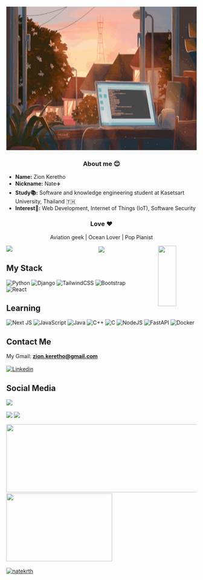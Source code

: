 <p align="center">
    <img src="nate-banner.gif" width=100% height=380>
</p>

<h3 align="center">About me 😊</h3> 

- **Name:** Zion Keretho
- **Nickname:** Nate✈️
- **Study📚:** Software and knowledge engineering student at Kasetsart University, Thailand 🇹🇭
- **Interest🤩:** Web Development, Internet of Things (IoT), Software Security
 
<h3 align="center">Love ❤️</h3> 

<p align="center">Aviation geek | Ocean Lover | Pop Pianist</p>

<p align="center">
    <img src="https://i.pinimg.com/564x/6e/bc/e1/6ebce160088c34303dcbed03043ba0ff.jpg" width=31% align="left"/>
    <img src="https://i.pinimg.com/originals/e4/15/c4/e415c48c6387706cc02f92b09501cab5.gif" width=31% align="center"/>
    <img src="https://i.pinimg.com/originals/d7/36/1a/d7361a0960ad3d4b911e63ca54ade972.gif" width=31% height=160 align="right"/>
</p>

<!-- ![](https://komarev.com/ghpvc/?username=natekrth&color=orange) -->
<!--
**natekrth/natekrth** is a ✨ _special_ ✨ repository because its `README.md` (this file) appears on your GitHub profile.

Here are some ideas to get you started:

- 🔭 I’m currently working on ...
- 🌱 I’m currently learning ...
- 👯 I’m looking to collaborate on ...
- 🤔 I’m looking for help with ...
- 💬 Ask me about ...
- 📫 How to reach me: ...
- 😄 Pronouns: ...
- ⚡ Fun fact: ...
-->
## My Stack 
![Python](https://img.shields.io/badge/python-3670A0?style=for-the-badge&logo=python&logoColor=ffdd54)
![Django](https://img.shields.io/badge/django-%23092E20.svg?style=for-the-badge&logo=django&logoColor=white)
![TailwindCSS](https://img.shields.io/badge/tailwindcss-%2338B2AC.svg?style=for-the-badge&logo=tailwind-css&logoColor=white)
![Bootstrap](https://img.shields.io/badge/bootstrap-%23563D7C.svg?style=for-the-badge&logo=bootstrap&logoColor=white)
![React](https://img.shields.io/badge/react-%2320232a.svg?style=for-the-badge&logo=react&logoColor=%2361DAFB)

## Learning
![Next JS](https://img.shields.io/badge/Next-black?style=for-the-badge&logo=next.js&logoColor=white)
![JavaScript](https://img.shields.io/badge/javascript-%23323330.svg?style=for-the-badge&logo=javascript&logoColor=%23F7DF1E)
![Java](https://img.shields.io/badge/java-%23ED8B00.svg?style=for-the-badge&logo=java&logoColor=white)
![C++](https://img.shields.io/badge/c++-%2300599C.svg?style=for-the-badge&logo=c%2B%2B&logoColor=white)
![C](https://img.shields.io/badge/c-%2300599C.svg?style=for-the-badge&logo=c&logoColor=white)
![NodeJS](https://img.shields.io/badge/node.js-6DA55F?style=for-the-badge&logo=node.js&logoColor=white)
![FastAPI](https://img.shields.io/badge/FastAPI-005571?style=for-the-badge&logo=fastapi)
![Docker](https://img.shields.io/badge/docker-%230db7ed.svg?style=for-the-badge&logo=docker&logoColor=white)

## Contact Me
My Gmail: **zion.keretho@gmail.com**
<br>
<br>
[![Linkedin](https://img.shields.io/badge/LinkedIn-0077B5?style=for-the-badge&logo=linkedin&logoColor=white)](https://www.linkedin.com/in/zion-keretho-a4331522b/)

## Social Media
<p>
  <a href="https://instagram.com/natenatekrth" target="blank"><img src="https://img.shields.io/badge/Instagram-E4405F?style=for-the-badge&logo=instagram&logoColor=white"></a>
</p>

<!-- [![Instagram](https://img.shields.io/badge/Instagram-E4405F?style=for-the-badge&logo=instagram&logoColor=white)](https://www.instagram.com/natenatekrth/) -->
<!-- <p><img align="left" src="https://github-readme-stats.vercel.app/api/top-langs?username=natekrth&theme=dracula&show_icons=true&locale=en&layout=compact" alt="natekrth" /></p> -->

<p>
  <img height=170px src="https://github-readme-stats.vercel.app/api?username=natekrth&theme=github_dark_dimmed"/>
  <img height=170px src="http://github-readme-streak-stats.herokuapp.com?user=natekrth&theme=dark&hide_border=true&background=22272e&ring=3382ed"/>
</p>
<p>
  <img height=180px width="550px" src="https://github-profile-summary-cards.vercel.app/api/cards/profile-details?username=natekrth&theme=github_dark&background=22272e&ring=3382ed"/>
  <img height=180px width="280px" src="https://github-readme-stats.vercel.app/api/top-langs/?username=natekrth&layout=compact&theme=github_dark_dimmed&hide_border=true"/>
</p>


<p align="left"> 
  <a href="https://github.com/ryo-ma/github-profile-trophy">
      <img src="https://github-profile-trophy.vercel.app/?username=natekrth" alt="natekrth"/ >
  </a>
</p>

<!-- <p>&nbsp;<img align="center" src="https://github-readme-stats.vercel.app/api?username=natekrth&theme=dracula&show_icons=true&locale=en" alt="natekrth" /></p> -->
<!-- 
![snake gif](https://github.com/natekrth/natekrth/blob/output/github-contribution-grid-snake.gif) -->
